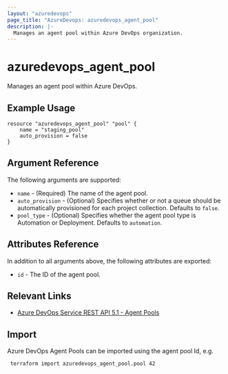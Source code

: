 ```yaml
---
layout: "azuredevops"
page_title: "AzureDevops: azuredevops_agent_pool"
description: |-
  Manages an agent pool within Azure DevOps organization.
---
```


# azuredevops_agent_pool
Manages an agent pool within Azure DevOps.

## Example Usage

```hcl
resource "azuredevops_agent_pool" "pool" {
    name = "staging_pool"
    auto_provision = false
}
```

## Argument Reference

The following arguments are supported:

* `name` - (Required) The name of the agent pool.
* `auto_provision` - (Optional) Specifies whether or not a queue should be automatically provisioned for each project collection. Defaults to `false`.
* `pool_type` - (Optional) Specifies whether the agent pool type is Automation or Deployment.  Defaults to `automation`.

## Attributes Reference

In addition to all arguments above, the following attributes are exported:

* `id` - The ID of the agent pool.

## Relevant Links
* [Azure DevOps Service REST API 5.1 - Agent Pools](https://docs.microsoft.com/en-us/rest/api/azure/devops/distributedtask/pools?view=azure-devops-rest-5.1)

## Import
Azure DevOps Agent Pools can be imported using the agent pool Id, e.g.

```
 terraform import azuredevops_agent_pool.pool 42
```